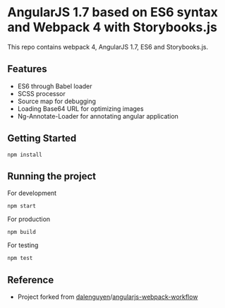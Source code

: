 # AngularJS 1.7 based on ES6 syntax and Webpack 4 with Storybooks.js

This repo contains webpack 4, AngularJS 1.7, ES6 and Storybooks.js.

## Features

+ ES6 through Babel loader
+ SCSS processor
+ Source map for debugging
+ Loading Base64 URL for optimizing images
+ Ng-Annotate-Loader for annotating angular application

## Getting Started 

```
npm install
```

## Running the project 

For development 

```
npm start
```

For production 

```
npm build
```

For testing 

```
npm test
```

## Reference

- Project forked from [dalenguyen](https://github.com/dalenguyen)/[angularjs-webpack-workflow](https://github.com/dalenguyen/angularjs-webpack-workflow)